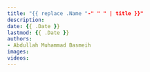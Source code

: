 ```yaml
---
title: "{{ replace .Name "-" " " | title }}"
description: 
date: {{ .Date }}
lastmod: {{ .Date }}
authors:
- Abdullah Muhammad Basmeih
images:
videos:
---
```


